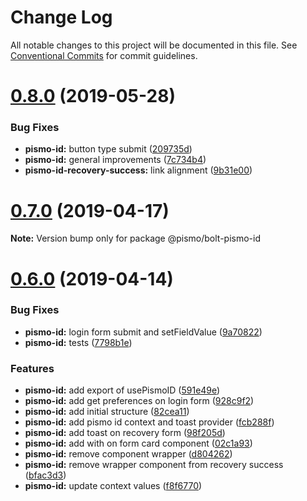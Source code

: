 # Change Log

All notable changes to this project will be documented in this file.
See [Conventional Commits](https://conventionalcommits.org) for commit guidelines.

# [0.8.0](https://github.com/pismo/bolt/compare/v0.7.0...v0.8.0) (2019-05-28)


### Bug Fixes

* **pismo-id:** button type submit ([209735d](https://github.com/pismo/bolt/commit/209735d))
* **pismo-id:** general improvements ([7c734b4](https://github.com/pismo/bolt/commit/7c734b4))
* **pismo-id-recovery-success:** link alignment ([9b31e00](https://github.com/pismo/bolt/commit/9b31e00))





# [0.7.0](https://github.com/pismo/bolt/compare/v0.6.0...v0.7.0) (2019-04-17)

**Note:** Version bump only for package @pismo/bolt-pismo-id





# [0.6.0](https://github.com/pismo/bolt/compare/v0.5.0...v0.6.0) (2019-04-14)


### Bug Fixes

* **pismo-id:** login form submit and setFieldValue ([9a70822](https://github.com/pismo/bolt/commit/9a70822))
* **pismo-id:** tests ([7798b1e](https://github.com/pismo/bolt/commit/7798b1e))


### Features

* **pismo-id:** add export of usePismoID ([591e49e](https://github.com/pismo/bolt/commit/591e49e))
* **pismo-id:** add get preferences on login form ([928c9f2](https://github.com/pismo/bolt/commit/928c9f2))
* **pismo-id:** add initial structure ([82cea11](https://github.com/pismo/bolt/commit/82cea11))
* **pismo-id:** add pismo id context and toast provider ([fcb288f](https://github.com/pismo/bolt/commit/fcb288f))
* **pismo-id:** add toast on recovery form ([98f205d](https://github.com/pismo/bolt/commit/98f205d))
* **pismo-id:** add with on form card component ([02c1a93](https://github.com/pismo/bolt/commit/02c1a93))
* **pismo-id:** remove component wrapper ([d804262](https://github.com/pismo/bolt/commit/d804262))
* **pismo-id:** remove wrapper component from recovery success ([bfac3d3](https://github.com/pismo/bolt/commit/bfac3d3))
* **pismo-id:** update context values ([f8f6770](https://github.com/pismo/bolt/commit/f8f6770))
